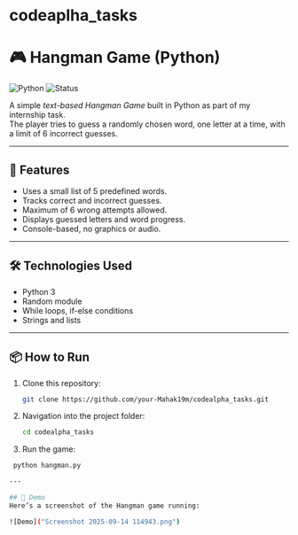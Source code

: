 # codeaplha_tasks
# 🎮 Hangman Game (Python)

![Python](https://img.shields.io/badge/Python-3.x-blue.svg)
![Status](https://img.shields.io/badge/Status-Completed-brightgreen)

A simple *text-based Hangman Game* built in Python as part of my internship task.  
The player tries to guess a randomly chosen word, one letter at a time, with a limit of 6 incorrect guesses.

---

## 🚀 Features
- Uses a small list of 5 predefined words.
- Tracks correct and incorrect guesses.
- Maximum of 6 wrong attempts allowed.
- Displays guessed letters and word progress.
- Console-based, no graphics or audio.

---

## 🛠 Technologies Used
- Python 3
- Random module
- While loops, if-else conditions
- Strings and lists

---

## 📦 How to Run

1. Clone this repository:
   ```bash
   git clone https://github.com/your-Mahak19m/codealpha_tasks.git
2. Navigation into the project folder:
     ```bash
   cd codealpha_tasks
3. Run the game:
  ```bash
   python hangman.py

 ---

## 📸 Demo
Here’s a screenshot of the Hangman game running:

![Demo]("Screenshot 2025-09-14 114943.png")
